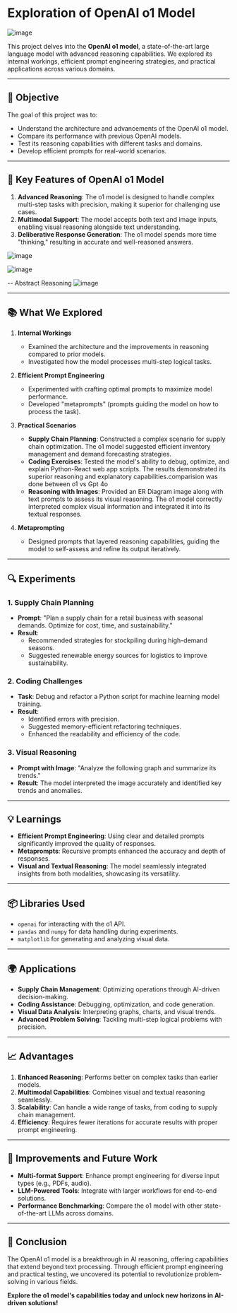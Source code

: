 # Exploration of OpenAI o1 Model

![image](https://github.com/user-attachments/assets/a5a877bd-39d9-4957-a1b0-8ec07143f8d8)


This project delves into the **OpenAI o1 model**, a state-of-the-art large language model with advanced reasoning capabilities. We explored its internal workings, efficient prompt engineering strategies, and practical applications across various domains.

---

## 🌟 **Objective**
The goal of this project was to:
- Understand the architecture and advancements of the OpenAI o1 model.
- Compare its performance with previous OpenAI models.
- Test its reasoning capabilities with different tasks and domains.
- Develop efficient prompts for real-world scenarios.

---

## 🚀 **Key Features of OpenAI o1 Model**
1. **Advanced Reasoning**: The o1 model is designed to handle complex multi-step tasks with precision, making it superior for challenging use cases.
2. **Multimodal Support**: The model accepts both text and image inputs, enabling visual reasoning alongside text understanding.
3. **Deliberative Response Generation**: The o1 model spends more time "thinking," resulting in accurate and well-reasoned answers.

![image](https://github.com/user-attachments/assets/8c29f544-a310-4ffd-8ae5-6071769cb9e6)

![image](https://github.com/user-attachments/assets/0777d87e-8baf-446f-9ac6-415c3d1b3e74)

-- Abstract Reasoning
![image](https://github.com/user-attachments/assets/83abb846-8469-4f13-9dca-81365950695a)

---

## 📚 **What We Explored**
1. **Internal Workings**
   - Examined the architecture and the improvements in reasoning compared to prior models.
   - Investigated how the model processes multi-step logical tasks.

2. **Efficient Prompt Engineering**
   - Experimented with crafting optimal prompts to maximize model performance.
   - Developed "metaprompts" (prompts guiding the model on how to process the task).

3. **Practical Scenarios**
   - **Supply Chain Planning**: Constructed a complex scenario for supply chain optimization. The o1 model suggested efficient inventory management and demand forecasting strategies.
   - **Coding Exercises**: Tested the model's ability to debug, optimize, and explain Python-React web app scripts. The results demonstrated its superior reasoning and explanatory capabilities.comparision was 
      done between o1 vs Gpt 4o
   - **Reasoning with Images**: Provided an ER Diagram image along with text prompts to assess its visual reasoning. The o1 model correctly interpreted complex visual information and integrated it into its 
     textual responses.

4. **Metaprompting**
   - Designed prompts that layered reasoning capabilities, guiding the model to self-assess and refine its output iteratively.

---

## 🔍 **Experiments**
### 1. **Supply Chain Planning**
   - **Prompt**: "Plan a supply chain for a retail business with seasonal demands. Optimize for cost, time, and sustainability."
   - **Result**: 
     - Recommended strategies for stockpiling during high-demand seasons.
     - Suggested renewable energy sources for logistics to improve sustainability.

### 2. **Coding Challenges**
   - **Task**: Debug and refactor a Python script for machine learning model training.
   - **Result**: 
     - Identified errors with precision.
     - Suggested memory-efficient refactoring techniques.
     - Enhanced the readability and efficiency of the code.

### 3. **Visual Reasoning**
   - **Prompt with Image**: "Analyze the following graph and summarize its trends."
   - **Result**: The model interpreted the image accurately and identified key trends and anomalies.

---

## 💡 **Learnings**
- **Efficient Prompt Engineering**: Using clear and detailed prompts significantly improved the quality of responses.
- **Metaprompts**: Recursive prompts enhanced the accuracy and depth of responses.
- **Visual and Textual Reasoning**: The model seamlessly integrated insights from both modalities, showcasing its versatility.

---

## 📦 **Libraries Used**
- `openai` for interacting with the o1 API.
- `pandas` and `numpy` for data handling during experiments.
- `matplotlib` for generating and analyzing visual data.

---

## 🌍 **Applications**
- **Supply Chain Management**: Optimizing operations through AI-driven decision-making.
- **Coding Assistance**: Debugging, optimization, and code generation.
- **Visual Data Analysis**: Interpreting graphs, charts, and visual trends.
- **Advanced Problem Solving**: Tackling multi-step logical problems with precision.

---

## 📈 **Advantages**
1. **Enhanced Reasoning**: Performs better on complex tasks than earlier models.
2. **Multimodal Capabilities**: Combines visual and textual reasoning seamlessly.
3. **Scalability**: Can handle a wide range of tasks, from coding to supply chain management.
4. **Efficiency**: Requires fewer iterations for accurate results with proper prompt engineering.

---

## 🔧 **Improvements and Future Work**
- **Multi-format Support**: Enhance prompt engineering for diverse input types (e.g., PDFs, audio).
- **LLM-Powered Tools**: Integrate with larger workflows for end-to-end solutions.
- **Performance Benchmarking**: Compare the o1 model with other state-of-the-art LLMs across domains.

---

## 📝 **Conclusion**
The OpenAI o1 model is a breakthrough in AI reasoning, offering capabilities that extend beyond text processing. Through efficient prompt engineering and practical testing, we uncovered its potential to revolutionize problem-solving in various fields.

**Explore the o1 model's capabilities today and unlock new horizons in AI-driven solutions!**


